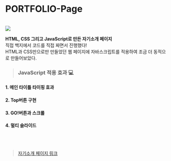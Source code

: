 # PORTFOLIO-Page
<br>
<img src="https://images.velog.io/images/rhfovk/post/97940280-40ae-4e9e-889c-9dffb76cd8f1/5.gif">

**HTML, CSS 그리고 JavaScript로 만든 자기소개 페이지**<br/>
직접 백지에서 코드를 직접 짜면서 진행했다!<br/>
HTML과 CSS만으로만 만들었던 웹 페이지에 자바스크립트를 적용하여 조금 더 동적으로 만들어보았다.

> ### JavaScript 적용 효과 💻
#### 1. 메인 타이틀 타이핑 효과
#### 2. Top버튼 구현
#### 3. GO!버튼과 스크롤
#### 4. 멀티 슬라이드
<br/><br/>

> <a href="https://rhfovk.github.io/PORTFOLIO-Page/" target="blank">자기소개 페이지 링크</a>
